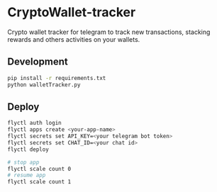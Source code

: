# CryptoWallet-tracker

Crypto wallet tracker for telegram to track new transactions, stacking rewards and others activities on your wallets.
## Development 

```bash
pip install -r requirements.txt
python walletTracker.py
```

## Deploy

```bash
flyctl auth login
flyctl apps create <your-app-name>
flyctl secrets set API_KEY=<your telegram bot token>
flyctl secrets set CHAT_ID=<your chat id>
flyctl deploy

# stop app
flyctl scale count 0
# resume app
flyctl scale count 1
```
